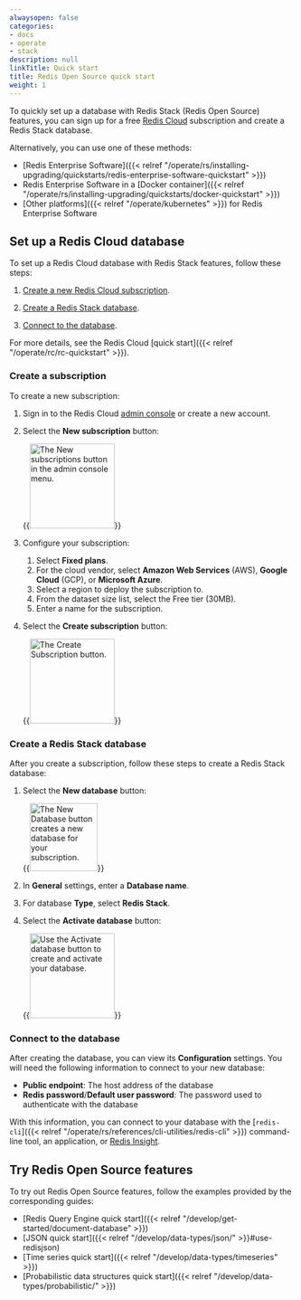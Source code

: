 ```yaml
---
alwaysopen: false
categories:
- docs
- operate
- stack
description: null
linkTitle: Quick start
title: Redis Open Source quick start
weight: 1
---
```

To quickly set up a database with Redis Stack (Redis Open Source) features,
you can sign up for a free [Redis Cloud](https://cloud.redis.io/#/sign-up) subscription and create a Redis Stack database.

Alternatively, you can use one of these methods:

- [Redis Enterprise Software]({{< relref "/operate/rs/installing-upgrading/quickstarts/redis-enterprise-software-quickstart" >}})
- Redis Enterprise Software in a [Docker container]({{< relref "/operate/rs/installing-upgrading/quickstarts/docker-quickstart" >}})
- [Other platforms]({{< relref "/operate/kubernetes" >}}) for Redis Enterprise Software

## Set up a Redis Cloud database

To set up a Redis Cloud database with Redis Stack features, follow these steps:

1. [Create a new Redis Cloud subscription](#create-a-subscription).

1. [Create a Redis Stack database](#create-a-redis-stack-database).

1. [Connect to the database](#connect-to-the-database).

For more details, see the Redis Cloud [quick start]({{< relref "/operate/rc/rc-quickstart" >}}).

### Create a subscription

To create a new subscription:

1. Sign in to the Redis Cloud [admin console](http://cloud.redis.io) or create a new account.

1. Select the **New subscription** button:

    {{<image filename="images/rc/button-subscription-new.png" alt="The New subscriptions button in the admin console menu." width="150px">}}

1. Configure your subscription:

    1. Select **Fixed plans**.
    1. For the cloud vendor, select **Amazon Web Services** (AWS), **Google Cloud** (GCP), or **Microsoft Azure**.
    1. Select a region to deploy the subscription to.
    1. From the dataset size list, select the Free tier (30MB).
    1. Enter a name for the subscription.

1. Select the **Create subscription** button:

    {{<image filename="images/rc/button-subscription-create.png" alt="The Create Subscription button." width="150px">}}

### Create a Redis Stack database

After you create a subscription, follow these steps to create a Redis Stack database:

1. Select the **New database** button:

    {{<image filename="images/rc/button-database-new.png" alt="The New Database button creates a new database for your subscription." width="120px">}}

1. In **General** settings, enter a **Database name**.

1. For database **Type**, select **Redis Stack**.

1. Select the **Activate database** button:

    {{<image filename="images/rc/button-database-activate.png" alt="Use the Activate database button to create and activate your database." width="150px">}}

### Connect to the database

After creating the database, you can view its **Configuration** settings. You will need the following information to connect to your new database:

- **Public endpoint**: The host address of the database
- **Redis password**/**Default user password**: The password used to authenticate with the database

With this information, you can connect to your database with the [`redis-cli`]({{< relref "/operate/rs/references/cli-utilities/redis-cli" >}}) command-line tool, an application, or [Redis Insight](https://redislabs.com/redisinsight/).

## Try Redis Open Source features

To try out Redis Open Source features, follow the examples provided by the corresponding guides:

- [Redis Query Engine quick start]({{< relref "/develop/get-started/document-database" >}})
- [JSON quick start]({{< relref "/develop/data-types/json/" >}}#use-redisjson)
- [Time series quick start]({{< relref "/develop/data-types/timeseries" >}})
- [Probabilistic data structures quick start]({{< relref "/develop/data-types/probabilistic/" >}})
